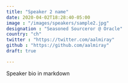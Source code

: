 ```yaml
---
title: "Speaker 2 name"
date: 2020-04-02T18:28:40-05:00
image : "/images/speakers/sample2.jpg"
designation : "Seasoned Sourceror @ Oracle"
country: "ch"
twitter : "https://twitter.com/aalmiray"
github : "https://github.com/aalmiray"
draft: true

---
```


Speaker bio in markdown
